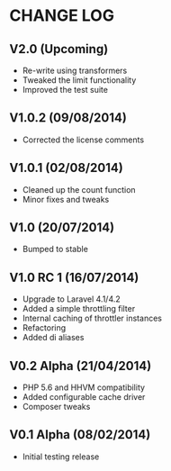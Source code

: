 CHANGE LOG
==========


## V2.0 (Upcoming)

* Re-write using transformers
* Tweaked the limit functionality
* Improved the test suite


## V1.0.2 (09/08/2014)

* Corrected the license comments


## V1.0.1 (02/08/2014)

* Cleaned up the count function
* Minor fixes and tweaks


## V1.0 (20/07/2014)

* Bumped to stable


## V1.0 RC 1 (16/07/2014)

* Upgrade to Laravel 4.1/4.2
* Added a simple throttling filter
* Internal caching of throttler instances
* Refactoring
* Added di aliases


## V0.2 Alpha (21/04/2014)

* PHP 5.6 and HHVM compatibility
* Added configurable cache driver
* Composer tweaks


## V0.1 Alpha (08/02/2014)

* Initial testing release
